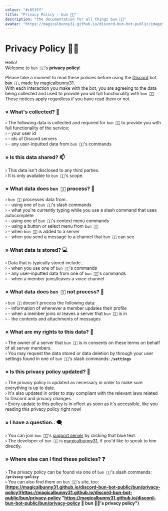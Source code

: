 ```yaml
---
colour: "#c653ff"
title: "Privacy Policy › bun 🐰🐾"
description: "the documentation for all things bun 🐰🐾"
avatar: "https://magicalbunny31.github.io/discord-bun-bot-public/images/bun.png"
---
```


<head>
   <link rel="icon" href="../images/bun.png" type="image/png">
</head>


# Privacy Policy 🐰🐾


Hello!
<br>
Welcome to `bun 🐰🐾`'s **privacy policy**!

Please take a moment to read these policies before using the [Discord](https://discord.com "https://discord.com 🔗
discord's website 🐾") bot **`bun 🐰🐾`**, made by [magicalbunny31](https://magicalbunny31.github.io "https://magicalbunny31.github.io 🔗
magicalbunny31's website 🐾").
<br>
With each interaction you make with the bot, you are agreeing to the data being collected and used to provide you wil full functionality with `bun 🐰🐾`.
<br>
These notices apply regardless if you have read them or not.


### » What's collected? 📩
› The following data is collected and required for `bun 🐰🐾` to provide you with full functionality of the service:
<br>
› - your user id
<br>
› - ids of Discord servers
<br>
› - any user-inputted data from `bun 🐰🐾`'s commands


### » Is this data shared? 📫
› This data isn't disclosed to any third parties.
<br>
› It is only available to `bun 🐰🐾`'s scope.


### » What data does `bun 🐰🐾` process? 📱
› `bun 🐰🐾` processes data from..
<br>
› - using one of `bun 🐰🐾`'s slash commands
<br>
› - what you're currently typing while you use a slash command that uses autocomplete
<br>
› - using one of `bun 🐰🐾`'s context menu commands
<br>
› - using a button or select menu from `bun 🐰🐾`
<br>
› - when `bun 🐰🐾` is added to a server
<br>
› - when you send a message to a channel that `bun 🐰🐾` can see


### » What data is stored? 💻
› Data that is typically stored include..
<br>
› - when you use one of `bun 🐰🐾`'s commands
<br>
› - any user-inputted data from one of `bun 🐰🐾`'s commands
<br>
› - when a member joins/leaves a voice channel


### » What data does `bun 🐰🐾` not process? 📴
› `bun 🐰🐾` doesn't process the following data:
<br>
› - information of whenever a member updates their profile
<br>
› - when a member joins or leaves a server that `bun 🐰🐾` is in
<br>
› - the contents and attachments of messages


### » What are my rights to this data? 👤
› The owner of a server that `bun 🐰🐾` is in consents on these terms on behalf of all server members.
<br>
› You may request the data stored or data deletion by through your user settings found in one of `bun 🐰🐾`'s slash commands: **`/settings`**


### » Is this privacy policy updated? 🤖
› The privacy policy is updated as necessary in order to make sure everything is up to date.
<br>
› It's also updated in order to stay compliant with the relevant laws related to Discord and privacy changes.
<br>
› Every update to this policy is in effect as soon as it's accessible, like you reading this privacy policy right now!


### » I have a question.. 🗨️
› You can join `bun 🐰🐾`'s [support server](https://discord.gg/6JDTH4Wzc3 "https://discord.gg/6JDTH4Wzc3 🔗
join magicalbunny31's support server on discord! 🐾") by clicking that blue text.
<br>
› The developer of `bun 🐰🐾` is [magicalbunny31](https://magicalbunny31.github.io "https://magicalbunny31.github.io 🔗
magicalbunny31's website 🐾"), if you'd like to speak to him directly.


### » Where else can I find these policies? ❓
› The privacy policy can be found via one of `bun 🐰🐾`'s slash commands: **`/privacy-policy`**
<br>
› You can also find them on `bun 🐰🐾`'s site, too: **[https://magicalbunny31.github.io/discord-bun-bot-public/bun/privacy-policy](https://magicalbunny31.github.io/discord-bun-bot-public/bun/privacy-policy "https://magicalbunny31.github.io/discord-bun-bot-public/bun/privacy-policy 🔗
bun 🐰🐾's privacy policy")**

